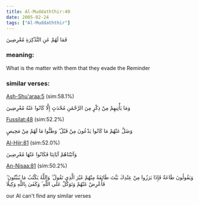 ```yaml
---
title: Al-Muddaththir:49
date: 2005-02-24
tags: ["Al-Muddaththir"]
---
```

فَمَا لَهُمْ عَنِ التَّذْكِرَةِ مُعْرِضِينَ
### meaning: 
What is the matter with them that they evade the Reminder
### similar verses: 

[Ash-Shu'araa:5](/26/5) (sim:58.1%)

وَمَا يَأْتِيهِمْ مِنْ ذِكْرٍ مِنَ الرَّحْمَٰنِ مُحْدَثٍ إِلَّا كَانُوا عَنْهُ مُعْرِضِينَ

[Fussilat:48](/41/48) (sim:52.2%)

وَضَلَّ عَنْهُمْ مَا كَانُوا يَدْعُونَ مِنْ قَبْلُ ۖ وَظَنُّوا مَا لَهُمْ مِنْ مَحِيصٍ

[Al-Hijr:81](/15/81) (sim:52.0%)

وَآتَيْنَاهُمْ آيَاتِنَا فَكَانُوا عَنْهَا مُعْرِضِينَ

[An-Nisaa:81](/4/81) (sim:50.2%)

وَيَقُولُونَ طَاعَةٌ فَإِذَا بَرَزُوا مِنْ عِنْدِكَ بَيَّتَ طَائِفَةٌ مِنْهُمْ غَيْرَ الَّذِي تَقُولُ ۖ وَاللَّهُ يَكْتُبُ مَا يُبَيِّتُونَ ۖ فَأَعْرِضْ عَنْهُمْ وَتَوَكَّلْ عَلَى اللَّهِ ۚ وَكَفَىٰ بِاللَّهِ وَكِيلًا

our AI can't find any similar verses
